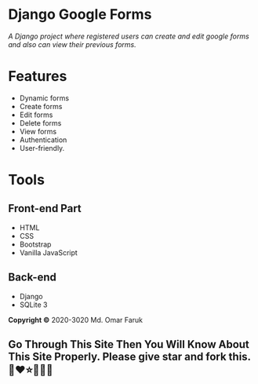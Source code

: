 # Django Google Forms
*A Django project where registered users can create and edit google forms and also can view their previous forms.*

# Features
* Dynamic forms
* Create forms
* Edit forms
* Delete forms
* View forms
* Authentication
* User-friendly.

<!--
**[Live Demo](https://iamomar22.pythonanywhere.com/)**
-->

# Tools
## Front-end Part
* HTML
* CSS
* Bootstrap
* Vanilla JavaScript
## Back-end
* Django
* SQLite 3

<!--
# Screenshots of the Project
<p align="center">
  <img width="660" height="300" src="main/static/front/images/screenshots/a.png">
  <img width="660" height="300" src="main/static/front/images/screenshots/b.png">
</p>
-->

**Copyright ©** 2020-3020 Md. Omar Faruk

## Go Through This Site Then You Will Know About This Site Properly. Please give star and fork this. 🍴❤️⭐💖🍕🍔
